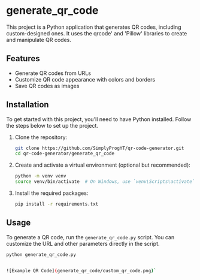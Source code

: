 # generate_qr_code

This project is a Python application that generates QR codes, including custom-designed ones. It uses the qrcode' and 'Pillow' libraries to create and manipulate QR codes.

## Features

- Generate QR codes from URLs
- Customize QR code appearance with colors and borders
- Save QR codes as images


## Installation

To get started with this project, you'll need to have Python installed. Follow the steps below to set up the project.

1. Clone the repository:

    ```bash
    git clone https://github.com/SimplyProgYT/qr-code-generator.git
    cd qr-code-generator/generate_qr_code
    ```

2. Create and activate a virtual environment (optional but recommended):

    ```bash
    python -m venv venv
    source venv/bin/activate  # On Windows, use `venv\Scripts\activate`
    ```

3. Install the required packages:

    ```bash
    pip install -r requirements.txt
    ```

## Usage

To generate a QR code, run the `generate_qr_code.py` script. You can customize the URL and other parameters directly in the script.

```bash
python generate_qr_code.py


![Example QR Code](generate_qr_code/custom_qr_code.png)`